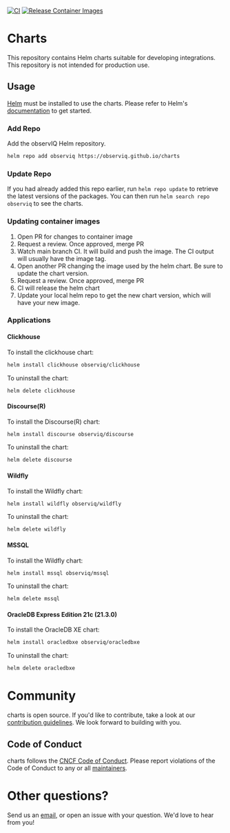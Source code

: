 [![CI](https://github.com/observIQ/charts/actions/workflows/ci.yaml/badge.svg)](https://github.com/observIQ/charts/actions/workflows/ci.yaml)
[![Release Container Images](https://github.com/observIQ/charts/actions/workflows/container.yaml/badge.svg)](https://github.com/observIQ/charts/actions/workflows/container.yaml)

# Charts

This repository contains Helm charts suitable for developing integrations. This repository
is not intended for production use.

## Usage

[Helm](https://helm.sh) must be installed to use the charts.  Please refer to
Helm's [documentation](https://helm.sh/docs) to get started.


### Add Repo

Add the observIQ Helm repository.

```bash
helm repo add observiq https://observiq.github.io/charts
```

### Update Repo

If you had already added this repo earlier, run `helm repo update` to retrieve
the latest versions of the packages.  You can then run `helm search repo
observiq` to see the charts.

### Updating container images

1. Open PR for changes to container image
2. Request a review. Once approved, merge PR
3. Watch main branch CI. It will build and push the image. The CI output will usually have the image tag.
4. Open another PR changing the image used by the helm chart. Be sure to update the chart version.
5. Request a review. Once approved, merge PR
6. CI will release the helm chart
7. Update your local helm repo to get the new chart version, which will have your new image.

### Applications

#### Clickhouse

To install the clickhouse chart:

```bash
helm install clickhouse observiq/clickhouse
```

To uninstall the chart:

```bash
helm delete clickhouse
```

#### Discourse(R)

To install the Discourse(R) chart:

```bash
helm install discourse observiq/discourse
```

To uninstall the chart:

```bash
helm delete discourse
```

#### Wildfly

To install the Wildfly chart:

```bash
helm install wildfly observiq/wildfly
```

To uninstall the chart:

```bash
helm delete wildfly
```

#### MSSQL

To install the Wildfly chart:

```bash
helm install mssql observiq/mssql
```

To uninstall the chart:

```bash
helm delete mssql
```

#### OracleDB Express Edition 21c (21.3.0)

To install the OracleDB XE chart:

```bash
helm install oracledbxe observiq/oracledbxe
```

To uninstall the chart:

```bash
helm delete oracledbxe
```

# Community

charts is open source. If you'd like to contribute, take a look at our [contribution guidelines](/docs/CONTRIBUTING.md). We look forward to building with you.

## Code of Conduct

charts follows the [CNCF Code of Conduct](https://github.com/cncf/foundation/blob/master/code-of-conduct.md). Please report violations of the Code of Conduct to any or all [maintainers](/docs/MAINTAINERS.md).

# Other questions?

Send us an [email](mailto:support@observiq.com), or open an issue with your question. We'd love to hear from you!